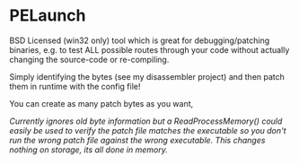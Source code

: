 PELaunch
========

BSD Licensed (win32 only) tool which is great for debugging/patching binaries, 
e.g. to test ALL possible routes through your code without actually changing the source-code or re-compiling. 

Simply identifying the bytes (see my disassembler project) and then patch them in runtime with the config file!

You can create as many patch bytes as you want, 
<address><old byte><new byte>

Currently ignores old byte information but a ReadProcessMemory() could easily be used to verify the
patch file matches the executable so you don't run the wrong patch file against the wrong executable.
This changes nothing on storage, its all done in memory.


